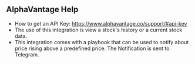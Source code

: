 ## AlphaVantage Help

- How to get an API Key: https://www.alphavantage.co/support/#api-key
- The use of this integration is view a stock's history or a current stock data.
- This integration comes with a playbook that can be used to notify about price rising above a predefined price. 
  The Notification is sent to Telegram.



